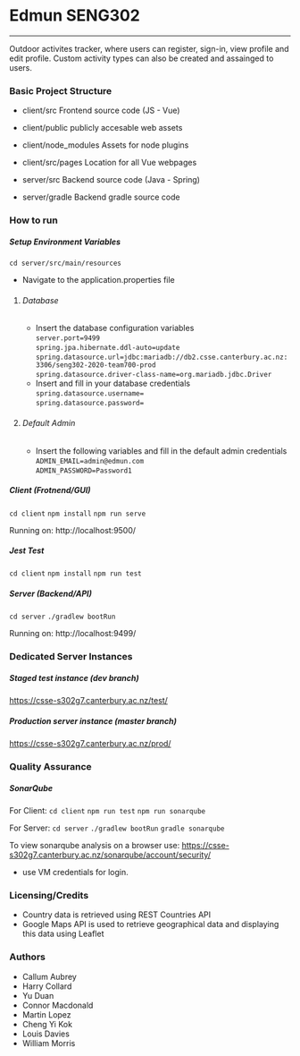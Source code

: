 # Edmun SENG302
-----
Outdoor activites tracker, where users can register, sign-in, view profile and edit profile.
Custom activity types can also be created and assainged to users.


### Basic Project Structure
- client/src Frontend source code (JS - Vue)
- client/public publicly accesable web assets
- client/node_modules Assets for node plugins
- client/src/pages Location for all Vue webpages

- server/src Backend source code (Java - Spring)
- server/gradle Backend gradle source code

### How to run
##### Setup Environment Variables
`cd server/src/main/resources`
- Navigate to the application.properties file

1. ###### Database
    - Insert the database configuration variables  
    `server.port=9499`  
    `spring.jpa.hibernate.ddl-auto=update`  
    `spring.datasource.url=jdbc:mariadb://db2.csse.canterbury.ac.nz:3306/seng302-2020-team700-prod`  
    `spring.datasource.driver-class-name=org.mariadb.jdbc.Driver`  
    - Insert and fill in your database credentials  
    `spring.datasource.username=`  
    `spring.datasource.password=`  

2. ###### Default Admin  
    - Insert the following variables and fill in the default admin credentials  
    `ADMIN_EMAIL=admin@edmun.com`  
    `ADMIN_PASSWORD=Password1`


##### Client (Frotnend/GUI)
`cd client`
`npm install`
`npm run serve`

Running on: http://localhost:9500/

##### Jest Test 
`cd client`
`npm install`
`npm run test`

##### Server (Backend/API)
`cd server`
`./gradlew bootRun`

Running on: http://localhost:9499/

### Dedicated Server Instances
##### Staged test instance (dev branch)
https://csse-s302g7.canterbury.ac.nz/test/
##### Production server instance (master branch)
https://csse-s302g7.canterbury.ac.nz/prod/

### Quality Assurance
##### SonarQube

For Client:
`cd client`
`npm run test`
`npm run sonarqube`

For Server:
`cd server`
`./gradlew bootRun`
`gradle sonarqube`

To view sonarqube analysis on a browser use: https://csse-s302g7.canterbury.ac.nz/sonarqube/account/security/
- use VM credentials for login.

### Licensing/Credits
*  Country data is retrieved using REST Countries API 
*  Google Maps API is used to retrieve geographical data and displaying this data using Leaflet

### Authors
*  Callum Aubrey
*  Harry Collard
*  Yu Duan
*  Connor Macdonald
*  Martin Lopez
*  Cheng Yi Kok
*  Louis Davies
*  William Morris
